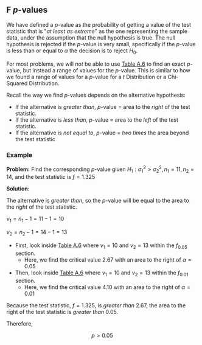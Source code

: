 ## F $p$-values

We have defined a $p$-value as the probability of getting a value of the test statistic that is "_at least as extreme_" as the one representing the sample data, under the assumption that the null hypothesis is true. The null hypothesis is rejected if the $p$-value is very small, specifically if the $p$-value is less than or equal to $\alpha$ the decision is to reject $H_{0}$.

For most problems, we will _not_ be able to use [Table A.6](./Resources/Table_A6.pdf) to find an exact $p$-value, but instead a range of values for the $p$-value. This is similar to how we found a range of values for a $p$-value for a $t$ Distribution or a Chi-Squared Distribution.

Recall the way we find $p$-values depends on the alternative hypothesis:

- If the alternative is _greater than_, $p$-value = area to the _right_ of the test statistic.
- If the alternative is _less than_, $p$-value = area to the _left_ of the test statistic.
- If the alternative is _not equal to_, $p$-value = _two times_ the area beyond the test statistic

### Example

**Problem:** Find the corresponding $p$-value given $H_{1}:\sigma_{1}^2>\sigma_{2}^2,n_{1}=11,n_{2}=14,$ and the test statistic is $f=1.325$

**Solution:**

The alternative is _greater than_, so the $p$-value will be equal to the area to the _right_ of the test statistic.

$\nu_{1}=n_{1}-1=11-1=10$

$\nu_{2}=n_{2}-1=14-1=13$

- First, look inside [Table A.6](./Resources/Table_A6.pdf) where $\nu_{1}=10$ and $\nu_{2}=13$ within the $f_{0.05}$ section.
	- Here, we find the critical value $2.67$ with an area to the right of $\alpha=0.05$
- Then, look inside [Table A.6](./Resources/Table_A6.pdf) where $\nu_{1}=10$ and $\nu_{2}=13$ within the $f_{0.01}$ section.
	- Here, we find the critical value $4.10$ with an area to the right of $\alpha=0.01$

Because the test statistic, $f=1.325$, is _greater than_ 2.67, the area to the right of the test statistic is _greater than_ $0.05$.

Therefore,

$$p>0.05$$